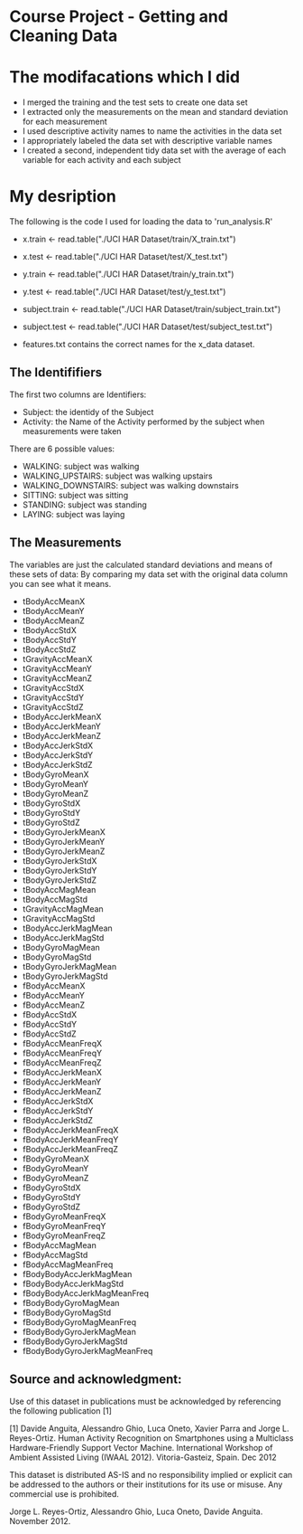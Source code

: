 Course Project - Getting and Cleaning Data
==========================================

# The modifacations which I did

* I merged the training and the test sets to create one data set
* I extracted only the measurements on the mean and standard deviation for each measurement
* I used descriptive activity names to name the activities in the data set
* I appropriately labeled the data set with descriptive variable names
* I created a second, independent tidy data set with the average of each variable for each activity and each subject

# My desription 

The following is the code I used for loading the data to 'run_analysis.R'
* x.train <- read.table("./UCI HAR Dataset/train/X_train.txt")
* x.test <- read.table("./UCI HAR Dataset/test/X_test.txt")
* y.train <- read.table("./UCI HAR Dataset/train/y_train.txt")
* y.test <- read.table("./UCI HAR Dataset/test/y_test.txt")
* subject.train <- read.table("./UCI HAR Dataset/train/subject_train.txt")
* subject.test <- read.table("./UCI HAR Dataset/test/subject_test.txt")

* features.txt contains the correct names for the x_data dataset. 

## The Identififiers
The first two columns are Identifiers:
* Subject: the identidy of the Subject
* Activity: the Name of the Activity performed by the subject when measurements were taken

There are 6 possible values:

* WALKING: subject was walking
* WALKING_UPSTAIRS: subject was walking upstairs
* WALKING_DOWNSTAIRS: subject was walking downstairs
* SITTING: subject was sitting
* STANDING: subject was standing
* LAYING: subject was laying

## The Measurements
The variables are just the calculated standard deviations and means of these sets of data:
By comparing my data set with the original data column you can see what it means. 

* tBodyAccMeanX
* tBodyAccMeanY
* tBodyAccMeanZ
* tBodyAccStdX
* tBodyAccStdY
* tBodyAccStdZ
* tGravityAccMeanX
* tGravityAccMeanY
* tGravityAccMeanZ
* tGravityAccStdX
* tGravityAccStdY
* tGravityAccStdZ
* tBodyAccJerkMeanX
* tBodyAccJerkMeanY
* tBodyAccJerkMeanZ
* tBodyAccJerkStdX
* tBodyAccJerkStdY
* tBodyAccJerkStdZ
* tBodyGyroMeanX
* tBodyGyroMeanY
* tBodyGyroMeanZ
* tBodyGyroStdX
* tBodyGyroStdY
* tBodyGyroStdZ
* tBodyGyroJerkMeanX
* tBodyGyroJerkMeanY
* tBodyGyroJerkMeanZ
* tBodyGyroJerkStdX
* tBodyGyroJerkStdY
* tBodyGyroJerkStdZ
* tBodyAccMagMean
* tBodyAccMagStd
* tGravityAccMagMean
* tGravityAccMagStd
* tBodyAccJerkMagMean
* tBodyAccJerkMagStd
* tBodyGyroMagMean
* tBodyGyroMagStd
* tBodyGyroJerkMagMean
* tBodyGyroJerkMagStd
* fBodyAccMeanX
* fBodyAccMeanY
* fBodyAccMeanZ
* fBodyAccStdX
* fBodyAccStdY
* fBodyAccStdZ
* fBodyAccMeanFreqX
* fBodyAccMeanFreqY
* fBodyAccMeanFreqZ
* fBodyAccJerkMeanX
* fBodyAccJerkMeanY
* fBodyAccJerkMeanZ
* fBodyAccJerkStdX
* fBodyAccJerkStdY
* fBodyAccJerkStdZ
* fBodyAccJerkMeanFreqX
* fBodyAccJerkMeanFreqY
* fBodyAccJerkMeanFreqZ
* fBodyGyroMeanX
* fBodyGyroMeanY
* fBodyGyroMeanZ
* fBodyGyroStdX
* fBodyGyroStdY
* fBodyGyroStdZ
* fBodyGyroMeanFreqX
* fBodyGyroMeanFreqY
* fBodyGyroMeanFreqZ
* fBodyAccMagMean
* fBodyAccMagStd
* fBodyAccMagMeanFreq
* fBodyBodyAccJerkMagMean
* fBodyBodyAccJerkMagStd
* fBodyBodyAccJerkMagMeanFreq
* fBodyBodyGyroMagMean
* fBodyBodyGyroMagStd
* fBodyBodyGyroMagMeanFreq
* fBodyBodyGyroJerkMagMean
* fBodyBodyGyroJerkMagStd
* fBodyBodyGyroJerkMagMeanFreq

## Source and acknowledgment:
Use of this dataset in publications must be acknowledged by referencing the following publication [1]

[1] Davide Anguita, Alessandro Ghio, Luca Oneto, Xavier Parra and Jorge L. Reyes-Ortiz. Human Activity Recognition on Smartphones using a Multiclass Hardware-Friendly Support Vector Machine. International Workshop of Ambient Assisted Living (IWAAL 2012). Vitoria-Gasteiz, Spain. Dec 2012

This dataset is distributed AS-IS and no responsibility implied or explicit can be addressed to the authors or their institutions for its use or misuse. Any commercial use is prohibited.

Jorge L. Reyes-Ortiz, Alessandro Ghio, Luca Oneto, Davide Anguita. November 2012.
